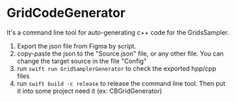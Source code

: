 # GridCodeGenerator

It's a command line tool for auto-generating c++ code for the GridsSampler.
1. Export the json file from Figma by script.
2. copy-paste the json to the "Source.json" file, or any other file. 
You can change the target source in the file "Config"
3. run ```swift run GridSamplerGenerator``` to check the exported hpp/cpp files
4. run ```swift build -c release``` to release the command line tool. Then put it into some project need it (ex: CBGridGenerator)
